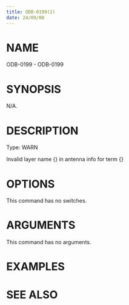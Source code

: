 ```yaml
---
title: ODB-0199(2)
date: 24/09/08
---
```


# NAME

ODB-0199 - ODB-0199

# SYNOPSIS

N/A.

# DESCRIPTION

Type: WARN

Invalid layer name {} in antenna info for term {}

# OPTIONS

This command has no switches.

# ARGUMENTS

This command has no arguments.

# EXAMPLES

# SEE ALSO
